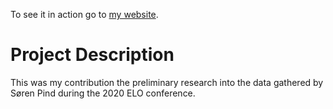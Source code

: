 To see it in action go to [my website](https://www.magnuswittrup.com/elo_data_bigram_network/).

# Project Description
This was my contribution the preliminary research into the data gathered by Søren Pind during the 2020 ELO conference.
